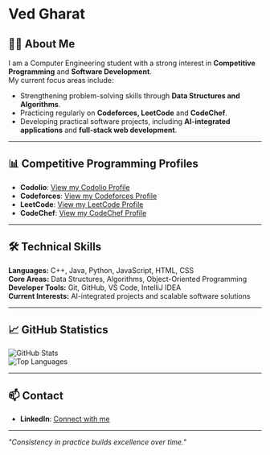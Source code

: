 # Ved Gharat

## 👨‍💻 About Me
I am a Computer Engineering student with a strong interest in **Competitive Programming** and **Software Development**.  
My current focus areas include:  
- Strengthening problem-solving skills through **Data Structures and Algorithms**.  
- Practicing regularly on **Codeforces, LeetCode** and **CodeChef**.  
- Developing practical software projects, including **AI-integrated applications** and **full-stack web development**.

---

## 📊 Competitive Programming Profiles

- **Codolio**: [View my Codolio Profile](https://www.codolio.com/profile/ved)  
- **Codeforces**: [View my Codeforces Profile](https://codeforces.com/profile/gved.16)  
- **LeetCode**: [View my LeetCode Profile](https://leetcode.com/vedgharat/)  
- **CodeChef**: [View my CodeChef Profile](https://www.codechef.com/users/icebear16)  

---

## 🛠 Technical Skills

**Languages:** C++, Java, Python, JavaScript, HTML, CSS  
**Core Areas:** Data Structures, Algorithms, Object-Oriented Programming  
**Developer Tools:** Git, GitHub, VS Code, IntelliJ IDEA  
**Current Interests:** AI-integrated projects and scalable software solutions

---

## 📈 GitHub Statistics

![GitHub Stats](https://github-readme-stats.vercel.app/api?username=vedgharat&show_icons=true&theme=default)  
![Top Languages](https://github-readme-stats.vercel.app/api/top-langs/?username=vedgharat&layout=compact&theme=default)

---

## 📫 Contact

- **LinkedIn**: [Connect with me](https://www.linkedin.com/in/vedgharat)  


---

*"Consistency in practice builds excellence over time."*
